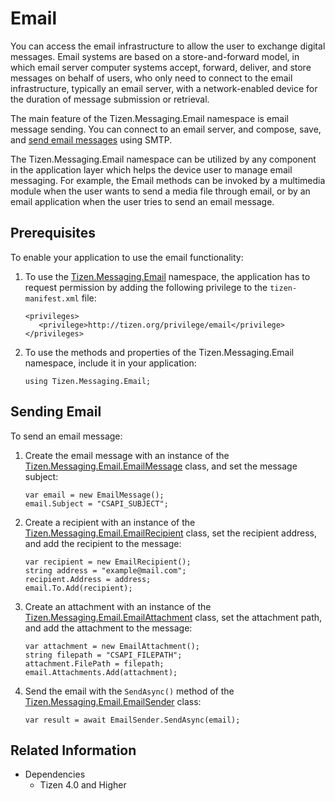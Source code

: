 # Email


You can access the email infrastructure to allow the user to exchange digital messages. Email systems are based on a store-and-forward model, in which email server computer systems accept, forward, deliver, and store messages on behalf of users, who only need to connect to the email infrastructure, typically an email server, with a network-enabled device for the duration of message submission or retrieval.

The main feature of the Tizen.Messaging.Email namespace is email message sending. You can connect to an email server, and compose, save, and [send email messages](#sending) using SMTP.

The Tizen.Messaging.Email namespace can be utilized by any component in the application layer which helps the device user to manage email messaging. For example, the Email methods can be invoked by a multimedia module when the user wants to send a media file through email, or by an email application when the user tries to send an email message.

## Prerequisites

To enable your application to use the email functionality:

1.  To use the [Tizen.Messaging.Email](https://developer.tizen.org/dev-guide/csapi/api/Tizen.Messaging.Email.html) namespace, the application has to request permission by adding the following privilege to the `tizen-manifest.xml` file:

    ```
    <privileges>
       <privilege>http://tizen.org/privilege/email</privilege>
    </privileges>
    ```

2.  To use the methods and properties of the Tizen.Messaging.Email namespace, include it in your application:

    ```
    using Tizen.Messaging.Email;
    ```

<a name="sending"></a>
## Sending Email

To send an email message:

1.  Create the email message with an instance of the [Tizen.Messaging.Email.EmailMessage](https://developer.tizen.org/dev-guide/csapi/api/Tizen.Messaging.Email.EmailMessage.html) class, and set the message subject:

    ```
    var email = new EmailMessage();
    email.Subject = "CSAPI_SUBJECT";
    ```

2.  Create a recipient with an instance of the [Tizen.Messaging.Email.EmailRecipient](https://developer.tizen.org/dev-guide/csapi/api/Tizen.Messaging.Email.EmailRecipient.html) class, set the recipient address, and add the recipient to the message:

    ```
    var recipient = new EmailRecipient();
    string address = "example@mail.com";
    recipient.Address = address;
    email.To.Add(recipient);
    ```

3.  Create an attachment with an instance of the [Tizen.Messaging.Email.EmailAttachment](https://developer.tizen.org/dev-guide/csapi/api/Tizen.Messaging.Email.EmailAttachment.html) class, set the attachment path, and add the attachment to the message:

    ```
    var attachment = new EmailAttachment();
    string filepath = "CSAPI_FILEPATH";
    attachment.FilePath = filepath;
    email.Attachments.Add(attachment);
    ```

4.  Send the email with the `SendAsync()` method of the [Tizen.Messaging.Email.EmailSender](https://developer.tizen.org/dev-guide/csapi/api/Tizen.Messaging.Email.EmailSender.html) class:

    ```
    var result = await EmailSender.SendAsync(email);
    ```

## Related Information
* Dependencies
  -   Tizen 4.0 and Higher
